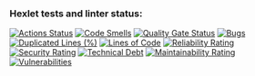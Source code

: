 ### Hexlet tests and linter status:
[![Actions Status](https://github.com/Dmitrydrum/qa-auto-engineer-python-project-49/actions/workflows/hexlet-check.yml/badge.svg)](https://github.com/Dmitrydrum/qa-auto-engineer-python-project-49/actions)
[![Code Smells](https://sonarcloud.io/api/project_badges/measure?project=Dmitrydrum_qa-auto-engineer-python-project-49&metric=code_smells)](https://sonarcloud.io/summary/new_code?id=Dmitrydrum_qa-auto-engineer-python-project-49)
[![Quality Gate Status](https://sonarcloud.io/api/project_badges/measure?project=Dmitrydrum_qa-auto-engineer-python-project-49&metric=alert_status)](https://sonarcloud.io/summary/new_code?id=Dmitrydrum_qa-auto-engineer-python-project-49)
[![Bugs](https://sonarcloud.io/api/project_badges/measure?project=Dmitrydrum_qa-auto-engineer-python-project-49&metric=bugs)](https://sonarcloud.io/summary/new_code?id=Dmitrydrum_qa-auto-engineer-python-project-49)
[![Duplicated Lines (%)](https://sonarcloud.io/api/project_badges/measure?project=Dmitrydrum_qa-auto-engineer-python-project-49&metric=duplicated_lines_density)](https://sonarcloud.io/summary/new_code?id=Dmitrydrum_qa-auto-engineer-python-project-49)
[![Lines of Code](https://sonarcloud.io/api/project_badges/measure?project=Dmitrydrum_qa-auto-engineer-python-project-49&metric=ncloc)](https://sonarcloud.io/summary/new_code?id=Dmitrydrum_qa-auto-engineer-python-project-49)
[![Reliability Rating](https://sonarcloud.io/api/project_badges/measure?project=Dmitrydrum_qa-auto-engineer-python-project-49&metric=reliability_rating)](https://sonarcloud.io/summary/new_code?id=Dmitrydrum_qa-auto-engineer-python-project-49)
[![Security Rating](https://sonarcloud.io/api/project_badges/measure?project=Dmitrydrum_qa-auto-engineer-python-project-49&metric=security_rating)](https://sonarcloud.io/summary/new_code?id=Dmitrydrum_qa-auto-engineer-python-project-49)
[![Technical Debt](https://sonarcloud.io/api/project_badges/measure?project=Dmitrydrum_qa-auto-engineer-python-project-49&metric=sqale_index)](https://sonarcloud.io/summary/new_code?id=Dmitrydrum_qa-auto-engineer-python-project-49)
[![Maintainability Rating](https://sonarcloud.io/api/project_badges/measure?project=Dmitrydrum_qa-auto-engineer-python-project-49&metric=sqale_rating)](https://sonarcloud.io/summary/new_code?id=Dmitrydrum_qa-auto-engineer-python-project-49)
[![Vulnerabilities](https://sonarcloud.io/api/project_badges/measure?project=Dmitrydrum_qa-auto-engineer-python-project-49&metric=vulnerabilities)](https://sonarcloud.io/summary/new_code?id=Dmitrydrum_qa-auto-engineer-python-project-49)
